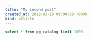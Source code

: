 ```yaml
---
title: "My second post"
created_at: 2012-02-10 09:00:00 +0000
kind: article
---
```


```sql
select * from pg_catalog limit 1000
```

